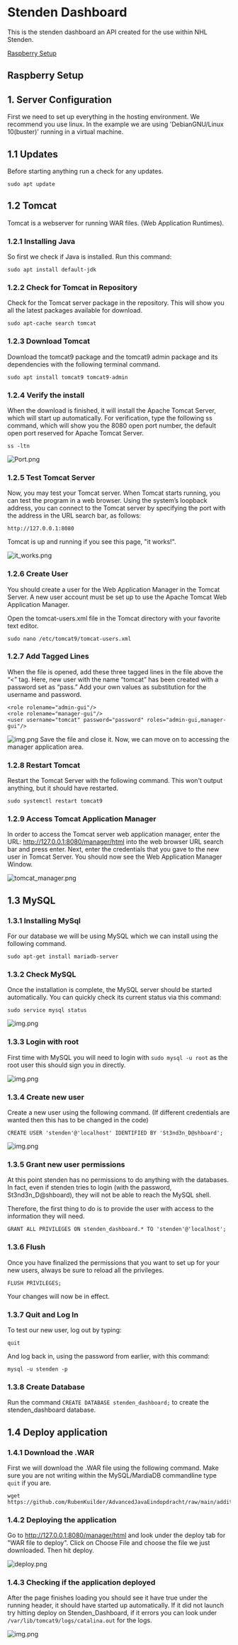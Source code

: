 # Stenden Dashboard
This is the stenden dashboard an API created for the use within NHL Stenden.

[Raspberry Setup](https://github.com/StendenDashboard/api#Raspberry_setup)

## Raspberry Setup

## 1. Server Configuration
First we need to set up everything in the hosting environment. We recommend you use linux. In the example we are using 'DebianGNU/Linux 10(buster)' running in a virtual machine.

## 1.1 Updates

Before starting anything run a check for any updates.
```shell
sudo apt update
```

## 1.2 Tomcat
Tomcat is a webserver for running WAR files. (Web Application Runtimes).

### 1.2.1 Installing Java
So first we check if Java is installed. Run this command:
```shell
sudo apt install default-jdk
```

### 1.2.2 Check for Tomcat in Repository
Check for the Tomcat server package in the repository. This will show you all the latest packages available for download.
```shell
sudo apt-cache search tomcat
```

### 1.2.3 Download Tomcat
Download the tomcat9 package and the tomcat9 admin package and its dependencies with the following terminal command.
```shell
sudo apt install tomcat9 tomcat9-admin
```

### 1.2.4 Verify the install
When the download is finished, it will install the Apache Tomcat Server, which will start up automatically.
For verification, type the following ss command, which will show you the 8080 open port number, the default open port reserved for Apache Tomcat Server.
```shell
ss -ltn
```
![Port.png](additional_resources/imgCheck.png)

### 1.2.5 Test Tomcat Server
Now, you may test your Tomcat server. When Tomcat starts running, you can test the program in a web browser. 
Using the system’s loopback address, you can connect to the Tomcat server by specifying the port with the address in the URL search bar, as follows:
```shell
http://127.0.0.1:8080
```
Tomcat is up and running if you see this page, "it works!".

![it_works.png](additional_resources/imgItWorks.png)

### 1.2.6 Create User
You should create a user for the Web Application Manager in the Tomcat Server. A new user account must be set up to use the Apache Tomcat Web Application Manager.

Open the tomcat-users.xml file in the Tomcat directory with your favorite text editor.
```shell
sudo nano /etc/tomcat9/tomcat-users.xml
```

### 1.2.7 Add Tagged Lines
When the file is opened, add these three tagged lines in the file above the “<” tag. Here, new user with the name “tomcat” has been created with a password set as “pass.” Add your own values as substitution for the username and password.
```shell
<role rolename="admin-gui"/>
<role rolename="manager-gui"/>
<user username="tomcat" password="password" roles="admin-gui,manager-gui"/>
```
![img.png](additional_resources/imgUsersXml.png)
Save the file and close it. Now, we can move on to accessing the manager application area.

### 1.2.8 Restart Tomcat
Restart the Tomcat Server with the following command. This won't output anything, but it should have restarted.

```shell
sudo systemctl restart tomcat9
```

### 1.2.9 Access Tomcat Application Manager

In order to access the Tomcat server web application manager, enter the URL:  http://127.0.0.1:8080/manager/html
into the web browser URL search bar and press enter. Next, enter the credentials that you gave to the new user in Tomcat Server. 
You should now see the Web Application Manager Window.

![tomcat_manager.png](additional_resources/imgTomcat.png)

## 1.3 MySQL

### 1.3.1 Installing MySql

For our database we will be using MySQL which we can install using the following command.
```shell
sudo apt-get install mariadb-server
```

### 1.3.2 Check MySQL
Once the installation is complete, the MySQL server should be started automatically.
You can quickly check its current status via this command:
```shell
sudo service mysql status
```
![img.png](additional_resources/imgMYSQL.png)

### 1.3.3 Login with root

First time with MySQL you will need to login with ```sudo mysql -u root``` as the root user this should sign you in directly.

![img.png](additional_resources/imgRootLogin.png)
### 1.3.4 Create new user
Create a new user using the following command. (If different credentials are wanted then this has to be changed in the code)
```shell
CREATE USER 'stenden'@'localhost' IDENTIFIED BY 'St3nd3n_D@shboard';
```
![img.png](additional_resources/imgCreateUser.png)

### 1.3.5 Grant new user permissions

At this point stenden has no permissions to do anything with the databases. In fact, even if stenden tries to login (with the password, St3nd3n_D@shboard), they will not be able to reach the MySQL shell.

Therefore, the first thing to do is to provide the user with access to the information they will need.

```shell
GRANT ALL PRIVILEGES ON stenden_dashboard.* TO 'stenden'@'localhost';
```

### 1.3.6 Flush
Once you have finalized the permissions that you want to set up for your new users, always be sure to reload all the privileges.
```shell
FLUSH PRIVILEGES;
```
Your changes will now be in effect.

### 1.3.7 Quit and Log In
To test our new user, log out by typing:
```shell
quit
```
And log back in, using the password from earlier, with this command:
```shell
mysql -u stenden -p
```


### 1.3.8 Create Database
Run the command ```CREATE DATABASE stenden_dashboard;``` to create the stenden_dashboard database.

## 1.4 Deploy application

### 1.4.1 Download the .WAR
First we will download the .WAR file using the following command. Make sure you are not writing within the MySQL/MardiaDB commandline type ```quit``` if you are.

```shell
wget https://github.com/RubenKuilder/AdvancedJavaEindopdracht/raw/main/additional_resources/Stenden_Dashboard.war
```

### 1.4.2 Deploying the application
Go to http://127.0.0.1:8080/manager/html and look under the deploy tab for "WAR file to deploy". 
Click on Choose File and choose the file we just downloaded. Then hit deploy.

![deploy.png](additional_resources/imgDeploy.png)

### 1.4.3 Checking if the application deployed
After the page finishes loading you should see it have true under the running header, it should have started up automatically.
If it did not launch try hitting deploy on Stenden_Dashboard, if it errors you can look under ```/var/lib/tomcat9/logs/catalina.out``` for the logs.

![img.png](additional_resources/imgApplication.png)